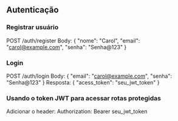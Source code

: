 ## Autenticação

### Registrar usuário
POST /auth/register
Body:
{
  "nome": "Carol",
  "email": "carol@example.com",
  "senha": "Senha@123"
}

### Login
POST /auth/login
Body:
{
  "email": "carol@example.com",
  "senha": "Senha@123"
}
Resposta:
{
  "acess_token": "seu_jwt_token"
}

### Usando o token JWT para acessar rotas protegidas
Adicionar o header:
Authorization: Bearer seu_jwt_token